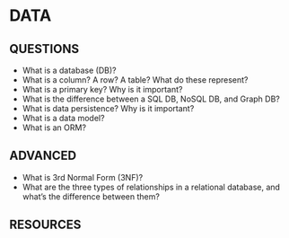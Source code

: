 # DATA

## QUESTIONS

- What is a database (DB)?
- What is a column? A row? A table? What do these represent?
- What is a primary key? Why is it important?
- What is the difference between a SQL DB, NoSQL DB, and Graph DB?
- What is data persistence? Why is it important? 
- What is a data model?
- What is an ORM?

## ADVANCED

- What is 3rd Normal Form (3NF)?
- What are the three types of relationships in a relational database, and what’s the difference between them?

## RESOURCES
